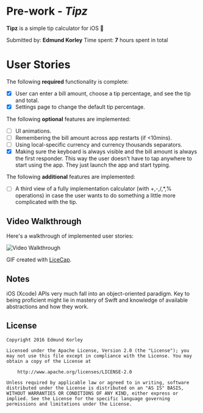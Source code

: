 # Pre-work - *Tipz*

**Tipz** is a simple tip calculator for iOS 📱

Submitted by: **Edmund Korley**
Time spent: **7** hours spent in total

# User Stories

The following **required** functionality is complete:

* [x] User can enter a bill amount, choose a tip percentage, and see the tip and total.
* [x] Settings page to change the default tip percentage.

The following **optional** features are implemented:
* [ ] UI animations.
* [ ] Remembering the bill amount across app restarts (if <10mins).
* [ ] Using local-specific currency and currency thousands separators.
* [x] Making sure the keyboard is always visible and the bill amount is always the first responder. This way the user doesn't have to tap anywhere to start using the app. They just launch the app and start typing.

The following **additional** features are implemented:

- [ ] A third view of a fully implementation calculator (with +,-,/,\*,% operations) in case the user wants to do something a little more complicated with the tip.

## Video Walkthrough

Here's a walkthrough of implemented user stories:

<img src='http://i.imgur.com/link/to/your/gif/file.gif' title='Video Walkthrough' width='' alt='Video Walkthrough' />

GIF created with [LiceCap](https://www.cockos.com/licecap/).

## Notes

iOS (Xcode) APIs very much fall into an object-oriented paradigm. Key to being proficient might lie in mastery of Swift and knowledge of available abstractions and how they work.

## License

	Copyright 2016 Edmund Korley

	Licensed under the Apache License, Version 2.0 (the "License"); you may not use this file except in compliance with the License. You may obtain a copy of the License at

		http://www.apache.org/licenses/LICENSE-2.0

	Unless required by applicable law or agreed to in writing, software distributed under the License is distributed on an "AS IS" BASIS, WITHOUT WARRANTIES OR CONDITIONS OF ANY KIND, either express or implied. See the License for the specific language governing permissions and limitations under the License.
